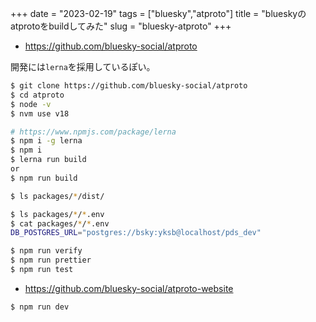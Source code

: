 +++
date = "2023-02-19"
tags = ["bluesky","atproto"]
title = "blueskyのatprotoをbuildしてみた"
slug = "bluesky-atproto"
+++

- https://github.com/bluesky-social/atproto

開発には`lerna`を採用しているぽい。

```sh
$ git clone https://github.com/bluesky-social/atproto
$ cd atproto
$ node -v
$ nvm use v18

# https://www.npmjs.com/package/lerna
$ npm i -g lerna
$ npm i
$ lerna run build
or 
$ npm run build

$ ls packages/*/dist/

$ ls packages/*/*.env
$ cat packages/*/*.env
DB_POSTGRES_URL="postgres://bsky:yksb@localhost/pds_dev"

$ npm run verify
$ npm run prettier
$ npm run test
```

- https://github.com/bluesky-social/atproto-website

```sh
$ npm run dev
```
